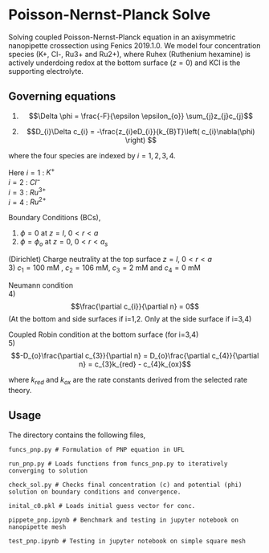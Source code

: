 # Poisson-Nernst-Planck Solve

Solving coupled Poisson-Nernst-Planck equation in an axisymmetric nanopipette crossection using Fenics 2019.1.0.
We model four concentration species (K+, Cl-, Ru3+ and Ru2+), where Ruhex (Ruthenium hexamine) is actively underdoing redox at the bottom surface ($z=0$) and KCl is the supporting electrolyte. 

## Governing equations

1) $$\Delta \phi = \frac{-F}{\epsilon \epsilon_{o}} \sum_{j}z_{j}c_{j}$$

2) $$D_{i}\Delta c_{i} = -\frac{z_{i}eD_{i}}{k_{B}T}\left( c_{i}\nabla(\phi) \right) $$

where the four species are indexed by $i=1,2,3,4$.

Here $i=1$ : $K^{+}$  
$i=2$ : $Cl^{-}$  
$i=3$ : $Ru^{3+}$  
$i=4$ : $Ru^{2+}$  

Boundary Conditions (BCs), 

1) $\phi = 0$ at $z=l$, $0<r<a$
2) $\phi = \phi_{o}$ at $z=0$, $0<r<a_{s}$

(Dirichlet) Charge neutrality at the top surface $z=l$, $0<r<a$  
3) $c_{1} = 100$ mM , $c_{2} = 106$ mM, $c_{3} = 2$ mM and $c_{4} = 0$ mM  

Neumann condition  
4) $$\frac{\partial c_{i}}{\partial n} = 0$$ (At the bottom and side surfaces if i=1,2. Only at the side surface if i=3,4)  

Coupled Robin condition at the bottom surface (for i=3,4)  
5) $$-D_{o}\frac{\partial c_{3}}{\partial n} = D_{o}\frac{\partial c_{4}}{\partial n} = c_{3}k_{red} - c_{4}k_{ox}$$  

where $k_{red}$ and $k_{ox}$ are the rate constants derived from the selected rate theory.  

## Usage
The directory contains the following files,
```
funcs_pnp.py # Formulation of PNP equation in UFL 

run_pnp.py # Loads functions from funcs_pnp.py to iteratively converging to solution

check_sol.py # Checks final concentration (c) and potential (phi) solution on boundary conditions and convergence.

inital_c0.pkl # Loads initial guess vector for conc.

pippete_pnp.ipynb # Benchmark and testing in jupyter notebook on nanopipette mesh

test_pnp.ipynb # Testing in jupyter notebook on simple square mesh
```